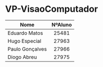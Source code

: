 # VP-VisaoComputador
 
| Nome             | NºAluno |
|------------------|:-------:|
| Eduardo Matos    | 25481   |
| Hugo Especial    | 27963   |
| Paulo Gonçalves  | 27966   |
| Diogo Abreu      | 27975   |
